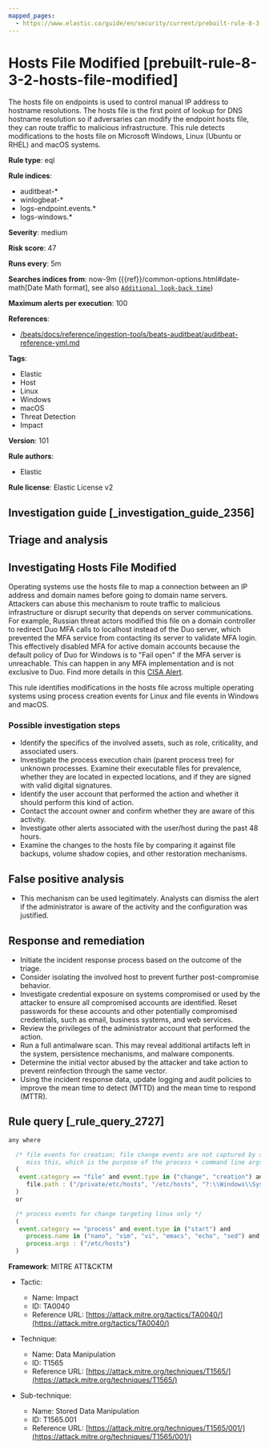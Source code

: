 ```yaml
---
mapped_pages:
  - https://www.elastic.co/guide/en/security/current/prebuilt-rule-8-3-2-hosts-file-modified.html
---
```


# Hosts File Modified [prebuilt-rule-8-3-2-hosts-file-modified]

The hosts file on endpoints is used to control manual IP address to hostname resolutions. The hosts file is the first point of lookup for DNS hostname resolution so if adversaries can modify the endpoint hosts file, they can route traffic to malicious infrastructure. This rule detects modifications to the hosts file on Microsoft Windows, Linux (Ubuntu or RHEL) and macOS systems.

**Rule type**: eql

**Rule indices**:

* auditbeat-*
* winlogbeat-*
* logs-endpoint.events.*
* logs-windows.*

**Severity**: medium

**Risk score**: 47

**Runs every**: 5m

**Searches indices from**: now-9m ({{ref}}/common-options.html#date-math[Date Math format], see also [`Additional look-back time`](docs-content://solutions/security/detect-and-alert/create-detection-rule.md#rule-schedule))

**Maximum alerts per execution**: 100

**References**:

* [/beats/docs/reference/ingestion-tools/beats-auditbeat/auditbeat-reference-yml.md](beats://reference/auditbeat/auditbeat-reference-yml.md)

**Tags**:

* Elastic
* Host
* Linux
* Windows
* macOS
* Threat Detection
* Impact

**Version**: 101

**Rule authors**:

* Elastic

**Rule license**: Elastic License v2

## Investigation guide [_investigation_guide_2356]

## Triage and analysis

## Investigating Hosts File Modified

Operating systems use the hosts file to map a connection between an IP address and domain names before going to domain
name servers. Attackers can abuse this mechanism to route traffic to malicious infrastructure or disrupt security that
depends on server communications. For example, Russian threat actors modified this file on a domain controller to
redirect Duo MFA calls to localhost instead of the Duo server, which prevented the MFA service from contacting its
server to validate MFA login. This effectively disabled MFA for active domain accounts because the default policy of Duo
for Windows is to "Fail open" if the MFA server is unreachable. This can happen in any MFA implementation and is not
exclusive to Duo. Find more details in this [CISA Alert](https://www.cisa.gov/uscert/ncas/alerts/aa22-074a).

This rule identifies modifications in the hosts file across multiple operating systems using process creation events for
Linux and file events in Windows and macOS.

### Possible investigation steps

- Identify the specifics of the involved assets, such as role, criticality, and associated users.
- Investigate the process execution chain (parent process tree) for unknown processes. Examine their executable files
for prevalence, whether they are located in expected locations, and if they are signed with valid digital signatures.
- Identify the user account that performed the action and whether it should perform this kind of action.
- Contact the account owner and confirm whether they are aware of this activity.
- Investigate other alerts associated with the user/host during the past 48 hours.
- Examine the changes to the hosts file by comparing it against file backups, volume shadow copies, and other restoration
mechanisms.

## False positive analysis

- This mechanism can be used legitimately. Analysts can dismiss the alert if the administrator is aware of the activity
and the configuration was justified.

## Response and remediation

- Initiate the incident response process based on the outcome of the triage.
- Consider isolating the involved host to prevent further post-compromise behavior.
- Investigate credential exposure on systems compromised or used by the attacker to ensure all compromised accounts are
identified. Reset passwords for these accounts and other potentially compromised credentials, such as email, business
systems, and web services.
- Review the privileges of the administrator account that performed the action.
- Run a full antimalware scan. This may reveal additional artifacts left in the system, persistence mechanisms, and
malware components.
- Determine the initial vector abused by the attacker and take action to prevent reinfection through the same vector.
- Using the incident response data, update logging and audit policies to improve the mean time to detect (MTTD) and the
mean time to respond (MTTR).

## Rule query [_rule_query_2727]

```js
any where

  /* file events for creation; file change events are not captured by some of the included sources for linux and so may
     miss this, which is the purpose of the process + command line args logic below */
  (
   event.category == "file" and event.type in ("change", "creation") and
     file.path : ("/private/etc/hosts", "/etc/hosts", "?:\\Windows\\System32\\drivers\\etc\\hosts")
  )
  or

  /* process events for change targeting linux only */
  (
   event.category == "process" and event.type in ("start") and
     process.name in ("nano", "vim", "vi", "emacs", "echo", "sed") and
     process.args : ("/etc/hosts")
  )
```

**Framework**: MITRE ATT&CKTM

* Tactic:

    * Name: Impact
    * ID: TA0040
    * Reference URL: [https://attack.mitre.org/tactics/TA0040/](https://attack.mitre.org/tactics/TA0040/)

* Technique:

    * Name: Data Manipulation
    * ID: T1565
    * Reference URL: [https://attack.mitre.org/techniques/T1565/](https://attack.mitre.org/techniques/T1565/)

* Sub-technique:

    * Name: Stored Data Manipulation
    * ID: T1565.001
    * Reference URL: [https://attack.mitre.org/techniques/T1565/001/](https://attack.mitre.org/techniques/T1565/001/)




